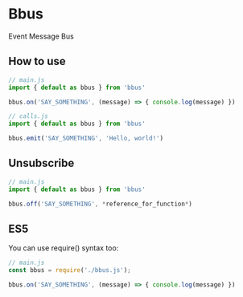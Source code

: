 # Bbus
Event Message Bus

## How to use

```javascript
// main.js
import { default as bbus } from 'bbus'

bbus.on('SAY_SOMETHING', (message) => { console.log(message) })
```

```javascript
// calls.js
import { default as bbus } from 'bbus'

bbus.emit('SAY_SOMETHING', 'Hello, world!')
```

## Unsubscribe
```javascript
// main.js
import { default as bbus } from 'bbus'

bbus.off('SAY_SOMETHING', *reference_for_function*)
```

## ES5
You can use require() syntax too:
```javascript
// main.js
const bbus = require('./bbus.js');

bbus.on('SAY_SOMETHING', (message) => { console.log(message) })
```
